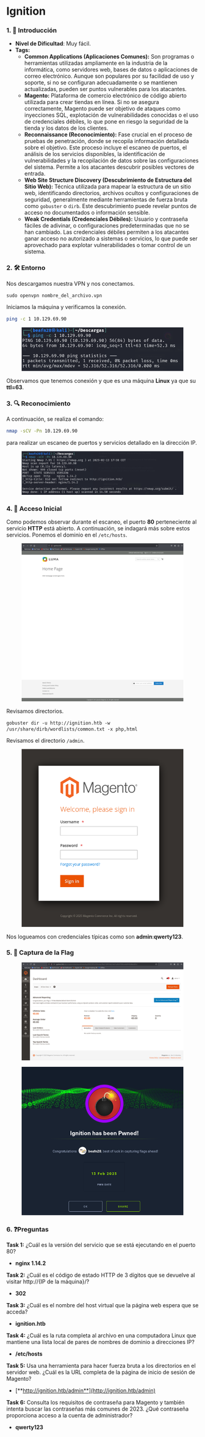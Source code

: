 # Ignition

### 1. 📝 **Introducción**

* **Nivel de Dificultad**: Muy fácil.
* **Tags:**&#x20;
  * **Common Applications (Aplicaciones Comunes):** Son programas o herramientas utilizadas ampliamente en la industria de la informática, como servidores web, bases de datos o aplicaciones de correo electrónico. Aunque son populares por su facilidad de uso y soporte, si no se configuran adecuadamente o se mantienen actualizadas, pueden ser puntos vulnerables para los atacantes.
  * **Magento:** Plataforma de comercio electrónico de código abierto utilizada para crear tiendas en línea. Si no se asegura correctamente, Magento puede ser objetivo de ataques como inyecciones SQL, explotación de vulnerabilidades conocidas o el uso de credenciales débiles, lo que pone en riesgo la seguridad de la tienda y los datos de los clientes.
  * **Reconnaissance (Reconocimiento):** Fase crucial en el proceso de pruebas de penetración, donde se recopila información detallada sobre el objetivo. Este proceso incluye el escaneo de puertos, el análisis de los servicios disponibles, la identificación de vulnerabilidades y la recopilación de datos sobre las configuraciones del sistema. Permite a los atacantes descubrir posibles vectores de entrada.
  * **Web Site Structure Discovery (Descubrimiento de Estructura del Sitio Web):** Técnica utilizada para mapear la estructura de un sitio web, identificando directorios, archivos ocultos y configuraciones de seguridad, generalmente mediante herramientas de fuerza bruta como `gobuster` o `dirb`. Este descubrimiento puede revelar puntos de acceso no documentados o información sensible.
  * **Weak Credentials (Credenciales Débiles):** Usuario y contraseña fáciles de adivinar, o configuraciones predeterminadas que no se han cambiado. Las credenciales débiles permiten a los atacantes ganar acceso no autorizado a sistemas o servicios, lo que puede ser aprovechado para explotar vulnerabilidades o tomar control de un sistema.

### 2. 🛠️ **Entorno**

Nos descargamos nuestra VPN y nos conectamos.

```
sudo openvpn nombre_del_archivo.vpn
```

Iniciamos la máquina y verificamos la conexión.

```bash
ping -c 1 10.129.69.90
```

<figure><img src="../../../.gitbook/assets/image (9) (1).png" alt=""><figcaption></figcaption></figure>

Observamos que tenemos conexión y que es una máquina **Linux** ya que su **ttl=63**.

### 3. 🔍 **Reconocimiento**

A continuación, se realiza el comando:

```bash
nmap -sCV -Pn 10.129.69.90
```

para realizar un escaneo de puertos y servicios detallado en la dirección IP.

<figure><img src="../../../.gitbook/assets/image (1) (1) (1) (1) (1).png" alt=""><figcaption></figcaption></figure>

### 4. 🚪 **Acceso Inicial**

Como podemos observar durante el escaneo, el puerto **80** perteneciente al servicio **HTTP** está abierto. A continuación, se indagará más sobre estos servicios. Ponemos el dominio en el `/etc/hosts`.

<figure><img src="../../../.gitbook/assets/Captura de pantalla 2025-02-13 174332.png" alt=""><figcaption></figcaption></figure>

Revisamos directorios.

```
gobuster dir -u http://ignition.htb -w /usr/share/dirb/wordlists/common.txt -x php,html
```



Revisamos el directorio `/admin`.

<figure><img src="../../../.gitbook/assets/image (2) (1) (1) (1).png" alt=""><figcaption></figcaption></figure>

Nos logueamos con credenciales típicas como son **admin**:**qwerty123**.

### 5. 🔑 **Captura de la Flag**

<figure><img src="../../../.gitbook/assets/Captura de pantalla 2025-02-13 175138.png" alt=""><figcaption></figcaption></figure>

<figure><img src="../../../.gitbook/assets/image (4) (1) (1) (1).png" alt=""><figcaption></figcaption></figure>

### 6. ❓Preguntas

**Task 1:** ¿Cuál es la versión del servicio que se está ejecutando en el puerto 80?

* **nginx 1.14.2**

**Task 2:** ¿Cuál es el código de estado HTTP de 3 dígitos que se devuelve al visitar http://{IP de la máquina}/?

* **302**

**Task 3:** ¿Cuál es el nombre del host virtual que la página web espera que se acceda?

* **ignition.htb**

**Task 4:** ¿Cuál es la ruta completa al archivo en una computadora Linux que mantiene una lista local de pares de nombres de dominio a direcciones IP?

* **/etc/hosts**

**Task 5:** Usa una herramienta para hacer fuerza bruta a los directorios en el servidor web. ¿Cuál es la URL completa de la página de inicio de sesión de Magento?

* [**http://ignition.htb/admin**](http://ignition.htb/admin)

**Task 6:** Consulta los requisitos de contraseña para Magento y también intenta buscar las contraseñas más comunes de 2023. ¿Qué contraseña proporciona acceso a la cuenta de administrador?

* **qwerty123**
